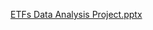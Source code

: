 [ETFs Data Analysis Project.pptx](https://github.com/KenChiang1997/Exchange-Traded-Funds-Data-Analysis-with-ESG-Factor/files/9848175/ETFs.Data.Analysis.Project.pptx)
